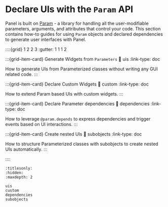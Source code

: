 # Declare UIs with the `Param` API

Panel is built on [Param](https://param.holoviz.org) - a library for handling all the user-modifiable parameters, arguments, and attributes that control your code. This section contains how-to guides for using `Param` objects and declared dependencies to generate user interfaces with Panel.

::::{grid} 1 2 2 3
:gutter: 1 1 1 2

:::{grid-item-card} Generate Widgets from `Parameters`
:link: uis
:link-type: doc

How to generate UIs from Parameterized classes without writing any GUI related code.
:::

:::{grid-item-card} Declare Custom Widgets
:link: custom
:link-type: doc

How to extend Param based UIs with custom widgets.
:::

:::{grid-item-card} Declare Parameter dependencies
:link: dependencies
:link-type: doc

How to leverage `@param.depends` to express dependencies and trigger events based on UI interactions.
:::

:::{grid-item-card} Create nested UIs
:link: subobjects
:link-type: doc

How to structure Parameterized classes with subobjects to create nested UIs automatically.
:::

::::


```{toctree}
:titlesonly:
:hidden:
:maxdepth: 2

uis
custom
dependencies
subobjects
```
